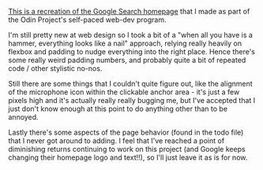 <a href="https://ruitais.github.io/webpage/">This is a recreation of the Google Search homepage</a> that I made as part of the Odin Project's self-paced web-dev program.

I'm still pretty new at web design so I took a bit of a "when all you have is a hammer, everything looks like a nail" approach, relying really heavily on flexbox and padding to nudge everything into the right place. Hence there's some really weird padding numbers, and probably quite a bit of repeated code / other stylistic no-nos.

Still there are some things that I couldn't quite figure out, like the alignment of the microphone icon within the clickable anchor area - it's just a few pixels high and it's actually really really bugging me, but I've accepted that I just don't know enough at this point to do anything other than to be annoyed.

Lastly there's some aspects of the page behavior (found in the todo file) that I never got around to adding. I feel that I've reached a point of diminishing returns continuing to work on this project (and Google keeps changing their homepage logo and text!!), so I'll just leave it as is for now.
